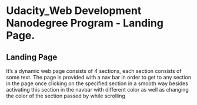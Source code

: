 # Udacity_Web Development Nanodegree Program - Landing Page.

## Landing Page
It’s a dynamic web page consists of 4 sections, each section consists of some text.
The page is provided with a nav bar in order to get to any section in the page once clicking on the specified section in a smooth way besides activating this section in the navbar with different color as well as changing the color of the section passed by while scrolling




